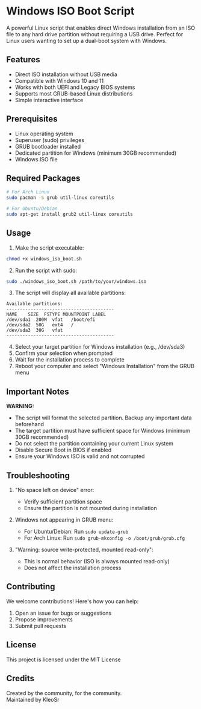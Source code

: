 # Windows ISO Boot Script

A powerful Linux script that enables direct Windows installation from an ISO file to any hard drive partition without requiring a USB drive. Perfect for Linux users wanting to set up a dual-boot system with Windows.

## Features

- Direct ISO installation without USB media
- Compatible with Windows 10 and 11
- Works with both UEFI and Legacy BIOS systems
- Supports most GRUB-based Linux distributions
- Simple interactive interface

## Prerequisites

- Linux operating system
- Superuser (sudo) privileges
- GRUB bootloader installed
- Dedicated partition for Windows (minimum 30GB recommended)
- Windows ISO file

## Required Packages

```bash
# For Arch Linux
sudo pacman -S grub util-linux coreutils

# For Ubuntu/Debian
sudo apt-get install grub2 util-linux coreutils
```

## Usage

1. Make the script executable:
```bash
chmod +x windows_iso_boot.sh
```

2. Run the script with sudo:
```bash
sudo ./windows_iso_boot.sh /path/to/your/windows.iso
```

3. The script will display all available partitions:
```
Available partitions:
----------------------------------------
NAME    SIZE  FSTYPE MOUNTPOINT LABEL
/dev/sda1  200M  vfat   /boot/efi
/dev/sda2  50G   ext4   /
/dev/sda3  30G   vfat   
----------------------------------------
```

4. Select your target partition for Windows installation (e.g., /dev/sda3)
5. Confirm your selection when prompted
6. Wait for the installation process to complete
7. Reboot your computer and select "Windows Installation" from the GRUB menu

## Important Notes

 **WARNING:**
- The script will format the selected partition. Backup any important data beforehand
- The target partition must have sufficient space for Windows (minimum 30GB recommended)
- Do not select the partition containing your current Linux system
- Disable Secure Boot in BIOS if enabled
- Ensure your Windows ISO is valid and not corrupted

## Troubleshooting

1. "No space left on device" error:
   - Verify sufficient partition space
   - Ensure the partition is not mounted during installation

2. Windows not appearing in GRUB menu:
   - For Ubuntu/Debian: Run `sudo update-grub`
   - For Arch Linux: Run `sudo grub-mkconfig -o /boot/grub/grub.cfg`

3. "Warning: source write-protected, mounted read-only":
   - This is normal behavior (ISO is always mounted read-only)
   - Does not affect the installation process

## Contributing

We welcome contributions! Here's how you can help:
1. Open an issue for bugs or suggestions
2. Propose improvements
3. Submit pull requests

## License

This project is licensed under the MIT License

## Credits

Created by the community, for the community.  
Maintained by KleoSr
